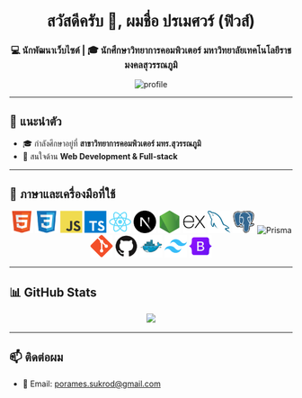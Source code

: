 <h1 align="center">สวัสดีครับ 👋, ผมชื่อ ปรเมศวร์ (ฟิวส์)</h1>
<h3 align="center">💻 นักพัฒนาเว็บไซต์ | 🎓 นักศึกษาวิทยาการคอมพิวเตอร์ มหาวิทยาลัยเทคโนโลยีราชมงคลสุวรรณภูมิ</h3>

<p align="center">
  <img src="https://i.imgur.com/YOUR_IMAGE_LINK.jpg" alt="profile" width="200"/>
</p>

---

## 🌱 แนะนำตัว
- 🎓 กำลังศึกษาอยู่ที่ **สาขาวิทยาการคอมพิวเตอร์ มทร.สุวรรณภูมิ**  
- 🌱 สนใจด้าน **Web Development & Full-stack**  

---

## 🚀 ภาษาและเครื่องมือที่ใช้
<p align="center">
  <img alt="HTML5" width="40px" src="https://raw.githubusercontent.com/devicons/devicon/master/icons/html5/html5-original.svg" />
  <img alt="CSS3" width="40px" src="https://raw.githubusercontent.com/devicons/devicon/master/icons/css3/css3-original.svg" />
  <img alt="JavaScript" width="40px" src="https://raw.githubusercontent.com/devicons/devicon/master/icons/javascript/javascript-original.svg" />
  <img alt="TypeScript" width="40px" src="https://raw.githubusercontent.com/devicons/devicon/master/icons/typescript/typescript-original.svg" />
  <img alt="React" width="40px" src="https://raw.githubusercontent.com/devicons/devicon/master/icons/react/react-original.svg" />
  <img alt="Next.js" width="40px" src="https://raw.githubusercontent.com/devicons/devicon/master/icons/nextjs/nextjs-original.svg" />
  <img alt="Node.js" width="40px" src="https://raw.githubusercontent.com/devicons/devicon/master/icons/nodejs/nodejs-original.svg" />
  <img alt="Express" width="40px" src="https://raw.githubusercontent.com/devicons/devicon/master/icons/express/express-original.svg" />
  <img alt="MySQL" width="40px" src="https://raw.githubusercontent.com/devicons/devicon/master/icons/mysql/mysql-original.svg" />
  <img alt="PostgreSQL" width="40px" src="https://raw.githubusercontent.com/devicons/devicon/master/icons/postgresql/postgresql-original.svg" />
  <img alt="Prisma" width="40px" src="https://raw.githubusercontent.com/prisma/prisma/main/docs/static/favicon.ico" />
  <img alt="Git" width="40px" src="https://raw.githubusercontent.com/devicons/devicon/master/icons/git/git-original.svg" />
  <img alt="GitHub" width="40px" src="https://raw.githubusercontent.com/devicons/devicon/master/icons/github/github-original.svg" />
  <img alt="Docker" width="40px" src="https://raw.githubusercontent.com/devicons/devicon/master/icons/docker/docker-original.svg" />
  <img alt="Tailwind CSS" width="40px" src="https://raw.githubusercontent.com/devicons/devicon/master/icons/tailwindcss/tailwindcss-original.svg" />
  <img alt="Bootstrap" width="40px" src="https://raw.githubusercontent.com/devicons/devicon/master/icons/bootstrap/bootstrap-original.svg" />
</p>

---

## 📊 GitHub Stats

<p align="center">
  <img src="https://github-readme-stats.vercel.app/api/top-langs/?username=Porames-sukrod&layout=compact&theme=tokyonight" />
</p>

---

## 📫 ติดต่อผม
- 📧 Email: porames.sukrod@gmail.com
